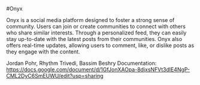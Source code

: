 #Onyx

Onyx is a social media platform designed to foster a strong sense of community. Users can join or create communities to connect with others who share similar interests. Through a personalized feed, they can easily stay up-to-date with the latest posts from their communities. Onyx also offers real-time updates, allowing users to comment, like, or dislike posts as they engage with the content.

Jordan Pohr, Rhythm Trivedi, Bassim Beshry
Documentation: https://docs.google.com/document/d/1GfJonXAOpa-8djxsNFVt3dlE4NgP-CML2DyC6SmEUWU/edit?usp=sharing
